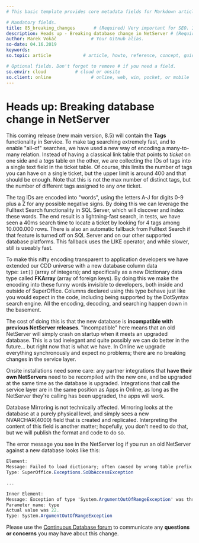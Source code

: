 ```yaml
---
# This basic template provides core metadata fields for Markdown articles on docs.superoffice.com.

# Mandatory fields.
title: 85_breaking_changes       # (Required) Very important for SEO. Intent in a unique string of 43-59 chars including spaces.
description: Heads up - Breaking database change in NetServer # (Required) Important for SEO. Recommended character length is 115-145 characters including spaces.
author: Marek Vokáč             # Your GitHub alias.
so-date: 04.16.2019
keywords:
so.topic: article            # article, howto, reference, concept, guide

# Optional fields. Don't forget to remove # if you need a field.
so.envir: cloud           # cloud or onsite
so.client: online               # online, web, win, pocket, or mobile
---
```


# Heads up: Breaking database change in NetServer

This coming release (new main version, 8.5) will contain the **Tags** functionality in Service. To make tag searching extremely fast, and to enable "all-of" searches, we have used a new way of encoding a many-to-many relation. Instead of having a classical link table that points to *ticket* on one side and a *tags* table on the other, we are collecting the IDs of tags into a single text field in the ticket table. Of course, this limits the number of tags you can have on a single ticket, but the upper limit is around 400 and that should be enough. Note that this is not the max number of distinct tags, but the number of different tags assigned to any *one* ticket.

The tag IDs are encoded into "words", using the letters A-J for digits 0-9 plus a Z for any possible negative signs. By doing this we can leverage the Fulltext Search functionality in SQL Server, which will discover and index these words. The end result is a lightning-fast search, in tests, we have seen a 40ms search time to locate a ticket by looking for 4 tags among 10.000.000 rows. There is also an automatic fallback from Fulltext Search if that feature is turned off on SQL Server and on our other supported database platforms. This fallback uses the LIKE operator, and while slower, still is useably fast.

To make this nifty encoding transparent to application developers we have extended our CDD universe with a new database column data type: `int[]` (array of integers); and specifically as a new Dictionary data type called **FKArray** (array of foreign keys). By doing this we make the encoding into these funny words invisible to developers, both inside and outside of SuperOffice. Columns declared using this type behave just like you would expect in the code, including being supported by the DotSyntax search engine. All the encoding, decoding, and searching happen down in the basement.

The cost of doing this is that the new database is **incompatible with previous NetServer releases**. "Incompatible" here means that an old NetServer will simply crash on startup when it meets an upgraded database. This is a tad inelegant and quite possibly we can do better in the future… but right now that is what we have. In Online we upgrade everything synchronously and expect no problems; there are no breaking changes in the service layer.

Onsite installations need some care: any partner integrations that **have their own NetServers** need to be recompiled with the new one, and be upgraded at the same time as the database is upgraded. Integrations that call the service layer are in the same position as Apps in Online, as long as the NetServer they're calling has been upgraded, the apps will work.

Database Mirroring is not technically affected. Mirroring looks at the database at a purely physical level, and simply sees a new NVARCHAR(4000) field that is created and replicated. Interpreting the content of this field is another matter; hopefully, you don't need to do that, but we will publish the format and code to do so.

The error message you see in the NetServer log if you run an old NetServer against a new database looks like this:

```csharp
Element:
Message: Failed to load dictionary; often caused by wrong table prefix
Type: SuperOffice.Exceptions.SoDbAccessException

...

Inner Element:
Message: Exception of type 'System.ArgumentOutOfRangeException' was thrown.
Parameter name: type
Actual value was 22.
Type: System.ArgumentOutOfRangeException
```

Please use the [Continuous Database forum][1] to communicate any **questions or concerns** you may have about this change.

<!-- Referenced links -->
[1]: https://community.superoffice.com/en/Developer/Forum/Rooms/superoffice-product-api-group/continuous-database-development/
